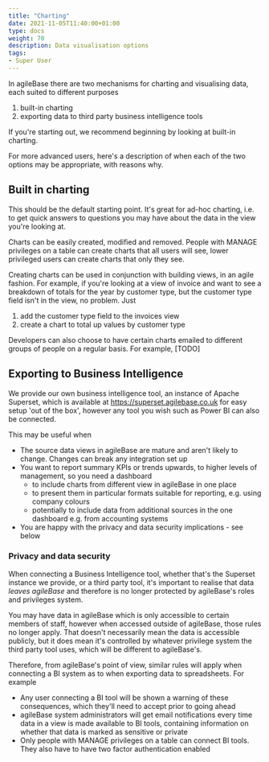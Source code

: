 ```yaml
---
title: "Charting"
date: 2021-11-05T11:40:00+01:00
type: docs
weight: 70
description: Data visualisation options
tags:
- Super User
---
```

In agileBase there are two mechanisms for charting and visualising data, each suited to different purposes
1) built-in charting
2) exporting data to third party business intelligence tools

If you're starting out, we recommend beginning by looking at built-in charting.

For more advanced users, here's a description of when each of the two options may be appropriate, with reasons why.

## Built in charting
This should be the default starting point. It's great for ad-hoc charting, i.e. to get quick answers to questions you may have about the data in the view you're looking at.

Charts can be easily created, modified and removed. People with MANAGE privileges on a table can create charts that all users will see, lower privileged users can create charts that only they see.

Creating charts can be used in conjunction with building views, in an agile fashion. For example, if you're looking at a view of invoice and want to see a breakdown of totals for the year by customer type, but the customer type field isn't in the view, no problem. Just
1) add the customer type field to the invoices view
2) create a chart to total up values by customer type

Developers can also choose to have certain charts emailed to different groups of people on a regular basis. For example, [TODO]

## Exporting to Business Intelligence
We provide our own business intelligence tool, an instance of Apache Superset, which is available at https://superset.agilebase.co.uk for easy setup 'out of the box', however any tool you wish such as Power BI can also be connected.

This may be useful when
* The source data views in agileBase are mature and aren't likely to change. Changes can break any integration set up
* You want to report summary KPIs or trends upwards, to higher levels of management, so you need a dashboard
    * to include charts from different view in agileBase in one place
    * to present them in particular formats suitable for reporting, e.g. using company colours
    * potentially to include data from additional sources in the one dashboard e.g. from accounting systems
* You are happy with the privacy and data security implications - see below

### Privacy and data security
When connecting a Business Intelligence tool, whether that's the Superset instance we provide, or a third party tool, it's important to realise that data *leaves agileBase* and therefore is no longer protected by agileBase's roles and privileges system.

You may have data in agileBase which is only accessible to certain members of staff, however when accessed outside of agileBase, those rules no longer apply. That doesn't necessarily mean the data is accessible publicly, but it does mean it's controlled by whatever privilege system the third party tool uses, which will be different to agileBase's.

Therefore, from agileBase's point of view, similar rules will apply when connecting a BI system as to when exporting data to spreadsheets. For example
* Any user connecting a BI tool will be shown a warning of these consequences, which they'll need to accept prior to going ahead
* agileBase system administrators will get email notifications every time data in a view is made available to BI tools, containing information on whether that data is marked as sensitive or private
* Only people with MANAGE privileges on a table can connect BI tools. They also have to have two factor authentication enabled

